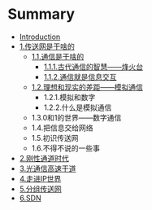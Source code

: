 # Summary

* [Introduction](README.md)
* [1.传送网是干啥的](1..md)
  * [1.1.通信是干啥的](1./1.1..md)
    * [1.1.1.古代通信的智慧——烽火台](1./1.1./1.1.1..md)
    * [1.1.2.通信就是信息交互](1./1.1./1.1.2..md)
  * [1.2.理想和现实的差距——模拟通信](1./1.2..md)
    * 1.2.1.模拟和数字
    * 1.2.2.什么是模拟通信
  * 1.3.0和1的世界——数字通信
  * 1.4.把信息交给网络
  * 1.5.初识传送网
  * 1.6.不得不说的一些事
* [2.刚性通道时代](2..md)
* [3.光通信高速干道](3..md)
* [4.走进IP世界](4.ip.md)
* [5.分组传送网](5..md)
* [6.SDN](6.sdn.md)

